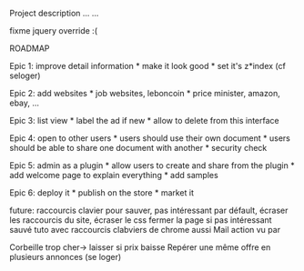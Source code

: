 Project description
...
...



fixme
jquery override :(


ROADMAP

Epic 1: improve detail information
	* make it look good
	* set it's z*index (cf seloger)

Epic 2: add websites
	* job websites, leboncoin
	* price minister, amazon, ebay, ...

Epic 3: list view
	* label the ad if new
	* allow to delete from this interface

Epic 4: open to other users
	* users should use their own document
	* users should be able to share one document with another
	* security check

Epic 5: admin as a plugin
	* allow users to create and share from the plugin
	* add welcome page to explain everything
	* add samples

Epic 6: deploy it
	* publish on the store
	* market it

future:
raccourcis clavier pour sauver, pas intéressant par défault, 
écraser les raccourcis du site,
écraser le css
fermer la page si pas intéressant sauvé
tuto avec raccourcis clabviers de chrome aussi
Mail action
vu par



Corbeille trop cher-> laisser si prix baisse
Repérer une même offre en plusieurs annonces (se loger)